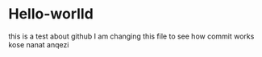 # Hello-worlld
this is a test about github
I am changing this file to see how commit works
kose nanat anqezi
